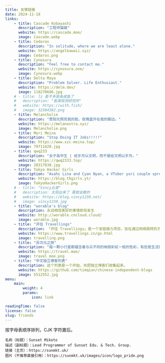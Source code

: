 ```yaml
---
title: 友情链接
date: 2024-11-18
links:
    - title: Cascade Kobayashi
      description: "工程师猫娘"
      website: https://cascade.moe/
      image: Cascade.webp
    - title: Cedaros
      description: "In solitude, where we are least alone."
      website: https://angelkawaii.xyz/
      image: Cedaros.png
    - title: Cynosura
      description: "Feel free to contact me."
      website: https://cynosura.one/
      image: Cynosura.webp
    - title: Delta Maya
      description: "Problem Solver. Life Enthusiast."
      website: https://delm.dev/
      image: 118270686.jpg
    # - title: lz 差不多是条咸鱼了
    #   description: "鱼类观测研究所"
    #   website: https://with.fish/
    #   image: 32504382.png
    - title: Melancholie
      description: "愿阳光照亮我的脸，玫瑰盛开在我的脚边。"
      website: https://melanastra.xyz/
      image: Melancholie.png
    - title: Mori Meina
      description: "Stop Doing IT Jobs!!!!!"
      website: https://www.xzc-meina.top/
      image: 79711420.jpg
    - title: qwq233
      description: "女子高中生 | 给岁月以文明，而不是给文明以岁月。"
      website: https://qwq2333.top/
      image: 20317838.jpg
    - title: Tokyo Hacker Girls
      description: "Asahi Lina and Cyan Nyan, a VTuber yuri couple spreading love, knowledge, and positivity!"
      website: https://blog.thgirls.yt/
      image: TokyoHackerGirls.png
    # - title: "Vincy云昔"
    #   description: 太阳出来了 雾就会散的
    #   website: https://blog.vincy1230.net/
    #   image: vincy1230.jpg
    - title: "worable's blog"
      description: 永远相信美好的事情即将发生
      website: http://worable.cncloud.cloud/
      image: worable.jpg
    - title: "开往 Travellings"
      description: 「开往 Travellings」是一个友链接力项目，旨在通过网络跳转的方式将流量引入那些鲜为人知的独立站点，从而推动网络的开放性和多元性。由于其要求不得“涉政”，难以理解，故不加入。放置此链接仅为公益目的。
      website: https://www.travellings.cn/go.html
      image: travelling.png
    - title: "异次元之旅"
      description: "每一颗小行星都蕴含着与众不同的绚丽彩虹一般的色彩，有些是生活的甜蜜，有些是科技的火花，有些则披着一层神秘而厚重的大气层，令人捉摸不透，你愿意开启这一场旅行吗？"
      website: https://travel.moe/
      image: travel_moe.png
    - title: "中文独立博客列表"
      description: 这个列表是一个开始，先把独立博客们收集起来。
      website: https://github.com/timqian/chinese-independent-blogs
      image: 5512552.jpg
menu:
    main:
        weight: 4
        params:
            icon: link

readingTime: false
license: false
slug: friends
---
```


按字母表顺序排列，CJK 字符置后。

```plain
名称（标题）：Sunset Mikoto
描述（副标题）：Lead Programmer of Sunset Edu. & Tech. Group.
链接（主页）：https://sunmkt.uk/
图片（不推荐直接引用）：https://sunmkt.uk/images/icon/logo_pride.png
```
